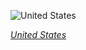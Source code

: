 
![United States](https://www.gstatic.com/prettyearth/assets/full/1754.jpg)

*[United States](https://www.google.com/maps/@40.101869,-104.415055,16z/data=!3m1!1e3)*
